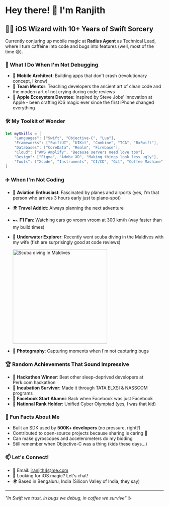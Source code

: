 # Hey there! 👋 I'm Ranjith

## 🧙‍♂️ iOS Wizard with 10+ Years of Swift Sorcery

Currently conjuring up mobile magic at **Radius Agent** as Technical Lead, where I turn caffeine into code and bugs into features (well, most of the time 😅).

### 🚀 What I Do When I'm Not Debugging

- 📱 **Mobile Architect**: Building apps that don't crash (revolutionary concept, I know)
- 👥 **Team Mentor**: Teaching developers the ancient art of clean code and the modern art of not crying during code reviews
- 🍎 **Apple Ecosystem Devotee**: Inspired by Steve Jobs' innovation at Apple - been crafting iOS magic ever since the first iPhone changed everything

### 🛠️ My Toolkit of Wonder

```swift
let mySkills = [
    "Languages": ["Swift", "Objective-C", "Lua"],
    "Frameworks": ["SwiftUI", "UIKit", "Combine", "TCA", "RxSwift"],
    "Databases": ["CoreData", "Realm", "Firebase"],
    "Cloud": ["AWS Amplify", "Because servers need love too"],
    "Design": ["Figma", "Adobe XD", "Making things look less ugly"],
    "Tools": ["Xcode", "Instruments", "CI/CD", "Git", "Coffee Machine"]
]
```

### ✈️ When I'm Not Coding

- 🛫 **Aviation Enthusiast**: Fascinated by planes and airports (yes, I'm that person who arrives 3 hours early just to plane-spot)
- 🌍 **Travel Addict**: Always planning the next adventure
- 🏎️ **F1 Fan**: Watching cars go vroom vroom at 300 km/h (way faster than my build times)
- 🤿 **Underwater Explorer**: Recently went scuba diving in the Maldives with my wife (fish are surprisingly good at code reviews)
  
  <img src="https://github.com/user-attachments/assets/ec8ac7e3-36a2-40da-950d-ec9e88a16efc" width="300" alt="Scuba diving in Maldives">

- 📸 **Photography**: Capturing moments when I'm not capturing bugs

### 🏆 Random Achievements That Sound Impressive

- 🥇 **Hackathon Winner**: Beat other sleep-deprived developers at Perk.com hackathon
- 🚀 **Incubation Survivor**: Made it through TATA ELXSI & NASSCOM programs
- 🌟 **Facebook Start Alumni**: Back when Facebook was just Facebook
- 🏅 **National Rank Holder**: Unified Cyber Olympiad (yes, I was that kid)

### 🌟 Fun Facts About Me

- Built an SDK used by **500K+ developers** (no pressure, right?)
- Contributed to open-source projects because sharing is caring 💝
- Can make gyroscopes and accelerometers do my bidding
- Still remember when Objective-C was a thing (kids these days...)

### 📫 Let's Connect!

- 📧 Email: iranjith4@me.com
- 💼 Looking for iOS magic? Let's chat!
- 🌍 Based in Bengaluru, India (Silicon Valley of India, they say)

---

*"In Swift we trust, in bugs we debug, in coffee we survive"* ☕️

<!--
**iranjith4/iranjith4** is a ✨ _special_ ✨ repository because its `README.md` (this file) appears on your GitHub profile.
-->
